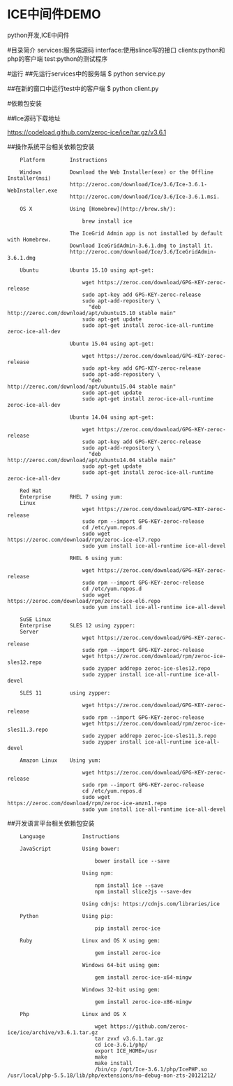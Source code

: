 ICE中间件DEMO
============================================================

python开发,ICE中间件

#目录简介
        services:服务端源码
        interface:使用slince写的接口
        clients:python和php的客户端
        test:python的测试程序

#运行
##先运行services中的服务端
$ python service.py

##在新的窗口中运行test中的客户端
$ python client.py

#依赖包安装

##Ice源码下载地址

https://codeload.github.com/zeroc-ice/ice/tar.gz/v3.6.1

##操作系统平台相关依赖包安装

        Platform        Instructions

        Windows         Download the Web Installer(exe) or the Offline Installer(msi)
                        http://zeroc.com/download/Ice/3.6/Ice-3.6.1-WebInstaller.exe
                        http://zeroc.com/download/Ice/3.6/Ice-3.6.1.msi.

        OS X            Using [Homebrew](http://brew.sh/):

                            brew install ice

                        The IceGrid Admin app is not installed by default with Homebrew.
                        Download IceGridAdmin-3.6.1.dmg to install it.
                        http://zeroc.com/download/Ice/3.6/IceGridAdmin-3.6.1.dmg

        Ubuntu          Ubuntu 15.10 using apt-get:

                            wget https://zeroc.com/download/GPG-KEY-zeroc-release
                            sudo apt-key add GPG-KEY-zeroc-release
                            sudo apt-add-repository \
                              "deb http://zeroc.com/download/apt/ubuntu15.10 stable main"
                            sudo apt-get update
                            sudo apt-get install zeroc-ice-all-runtime zeroc-ice-all-dev

                        Ubuntu 15.04 using apt-get:

                            wget https://zeroc.com/download/GPG-KEY-zeroc-release
                            sudo apt-key add GPG-KEY-zeroc-release
                            sudo apt-add-repository \
                              "deb http://zeroc.com/download/apt/ubuntu15.04 stable main"
                            sudo apt-get update
                            sudo apt-get install zeroc-ice-all-runtime zeroc-ice-all-dev

                        Ubuntu 14.04 using apt-get:

                            wget https://zeroc.com/download/GPG-KEY-zeroc-release
                            sudo apt-key add GPG-KEY-zeroc-release
                            sudo apt-add-repository \
                              "deb http://zeroc.com/download/apt/ubuntu14.04 stable main"
                            sudo apt-get update
                            sudo apt-get install zeroc-ice-all-runtime zeroc-ice-all-dev

        Red Hat         
        Enterprise      RHEL 7 using yum:
        Linux
                            wget https://zeroc.com/download/GPG-KEY-zeroc-release
                            sudo rpm --import GPG-KEY-zeroc-release
                            cd /etc/yum.repos.d
                            sudo wget https://zeroc.com/download/rpm/zeroc-ice-el7.repo
                            sudo yum install ice-all-runtime ice-all-devel

                        RHEL 6 using yum:

                            wget https://zeroc.com/download/GPG-KEY-zeroc-release
                            sudo rpm --import GPG-KEY-zeroc-release
                            cd /etc/yum.repos.d
                            sudo wget https://zeroc.com/download/rpm/zeroc-ice-el6.repo
                            sudo yum install ice-all-runtime ice-all-devel

        SuSE Linux 
        Enterprise      SLES 12 using zypper:
        Server    
                            wget https://zeroc.com/download/GPG-KEY-zeroc-release
                            sudo rpm --import GPG-KEY-zeroc-release
                            wget https://zeroc.com/download/rpm/zeroc-ice-sles12.repo
                            sudo zypper addrepo zeroc-ice-sles12.repo
                            sudo zypper install ice-all-runtime ice-all-devel

        SLES 11         using zypper:

                            wget https://zeroc.com/download/GPG-KEY-zeroc-release
                            sudo rpm --import GPG-KEY-zeroc-release
                            wget https://zeroc.com/download/rpm/zeroc-ice-sles11.3.repo
                            sudo zypper addrepo zeroc-ice-sles11.3.repo
                            sudo zypper install ice-all-runtime ice-all-devel

        Amazon Linux    Using yum:

                            wget https://zeroc.com/download/GPG-KEY-zeroc-release
                            sudo rpm --import GPG-KEY-zeroc-release
                            cd /etc/yum.repos.d
                            sudo wget https://zeroc.com/download/rpm/zeroc-ice-amzn1.repo
                            sudo yum install ice-all-runtime ice-all-devel


##开发语言平台相关依赖包安装

        Language            Instructions

        JavaScript          Using bower:

                                bower install ice --save

                            Using npm:

                                npm install ice --save
                                npm install slice2js --save-dev

                            Using cdnjs: https://cdnjs.com/libraries/ice

        Python              Using pip:

                                pip install zeroc-ice

        Ruby                Linux and OS X using gem:

                                gem install zeroc-ice

                            Windows 64-bit using gem:

                                gem install zeroc-ice-x64-mingw

                            Windows 32-bit using gem:

                                gem install zeroc-ice-x86-mingw

        Php                 Linux and OS X

                                wget https://github.com/zeroc-ice/ice/archive/v3.6.1.tar.gz
                                tar zvxf v3.6.1.tar.gz
                                cd ice-3.6.1/php/
                                export ICE_HOME=/usr
                                make
                                make install
                                /bin/cp /opt/Ice-3.6.1/php/IcePHP.so /usr/local/php-5.5.18/lib/php/extensions/no-debug-non-zts-20121212/

